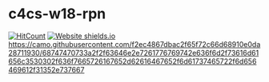 # c4cs-w18-rpn

[![HitCount](http://hits.dwyl.com/{username}/{project-name}.svg)](http://hits.dwyl.com/{username}/{project-name})
[![Website shields.io](https://img.shields.io/website-up-down-green-red/http/shields.io.svg)](http://shields.io/)
https://camo.githubusercontent.com/f2ec4867dbac2f65f72c66d68910e0da28711930/68747470733a2f2f63646e2e7261776769742e636f6d2f73616d61656c3530302f636f7665726167652d62616467652f6d61737465722f6d656469612f31352e737667
